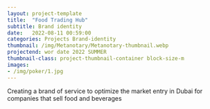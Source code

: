 ```yaml
---
layout: project-template
title:  "Food Trading Hub"
subtitle: Brand identity
date:   2022-08-11 00:59:00
categories: Projects Brand-identity
thumbnail: /img/Metanotary/Metanotary-thumbnail.webp
projectend: wor date 2022 SUMMER
thumbnail-class: project-thumbnail-container block-size-m
images:
- /img/poker/1.jpg
---
```


Creating a brand of service to optimize the market entry in Dubai for companies that sell food and beverages